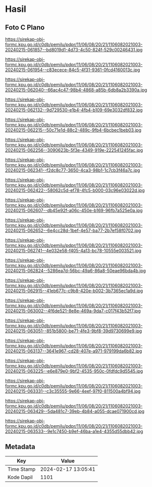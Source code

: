 # Hasil

## Foto C Plano

https://sirekap-obj-formc.kpu.go.id/c0db/pemilu/pdpr/11/06/08/20/21/1106082021003-20240215-061857--bd8019d1-4d73-4c50-824f-529c00246431.jpg

https://sirekap-obj-formc.kpu.go.id/c0db/pemilu/pdpr/11/06/08/20/21/1106082021003-20240215-061954--c83ecece-84c5-4f31-9361-0fcd4160013c.jpg

https://sirekap-obj-formc.kpu.go.id/c0db/pemilu/pdpr/11/06/08/20/21/1106082021003-20240215-062040--66ac4c47-98b4-4868-a85b-6db8a2b3390a.jpg

https://sirekap-obj-formc.kpu.go.id/c0db/pemilu/pdpr/11/06/08/20/21/1106082021003-20240215-062132--9d729530-e1b4-4fb4-b109-69e3032df832.jpg

https://sirekap-obj-formc.kpu.go.id/c0db/pemilu/pdpr/11/06/08/20/21/1106082021003-20240215-062215--50c71e1d-88c2-489c-9fb4-6bcbec1beb03.jpg

https://sirekap-obj-formc.kpu.go.id/c0db/pemilu/pdpr/11/06/08/20/21/1106082021003-20240215-062256--3090623b-5f3e-4349-919e-222541245fac.jpg

https://sirekap-obj-formc.kpu.go.id/c0db/pemilu/pdpr/11/06/08/20/21/1106082021003-20240215-062341--f2dc8c77-3650-4ca3-98b1-1c7cb3f46a7c.jpg

https://sirekap-obj-formc.kpu.go.id/c0db/pemilu/pdpr/11/06/08/20/21/1106082021003-20240215-062422--58062c5d-ef78-4fc5-b000-03c96e03022d.jpg

https://sirekap-obj-formc.kpu.go.id/c0db/pemilu/pdpr/11/06/08/20/21/1106082021003-20240215-062607--db45e92f-a06c-450e-b169-96fb7a525e0a.jpg

https://sirekap-obj-formc.kpu.go.id/c0db/pemilu/pdpr/11/06/08/20/21/1106082021003-20240215-062652--6e4cc28d-1bef-4e57-ba77-2b7ef58f0702.jpg

https://sirekap-obj-formc.kpu.go.id/c0db/pemilu/pdpr/11/06/08/20/21/1106082021003-20240215-062741--4e032e58-f405-4a13-bc78-10555e003521.jpg

https://sirekap-obj-formc.kpu.go.id/c0db/pemilu/pdpr/11/06/08/20/21/1106082021003-20240215-062824--5286ea7d-56bc-49a6-86a8-50eae96bda4b.jpg

https://sirekap-obj-formc.kpu.go.id/c0db/pemilu/pdpr/11/06/08/20/21/1106082021003-20240215-062915--41eb677c-c9b8-420e-b002-3b7365ec1a9d.jpg

https://sirekap-obj-formc.kpu.go.id/c0db/pemilu/pdpr/11/06/08/20/21/1106082021003-20240215-063002--4f6de521-8e8e-469a-9da7-c017f43b52f7.jpg

https://sirekap-obj-formc.kpu.go.id/c0db/pemilu/pdpr/11/06/08/20/21/1106082021003-20240215-063051--851b5800-be71-4fe3-9bf8-39d9730699e9.jpg

https://sirekap-obj-formc.kpu.go.id/c0db/pemilu/pdpr/11/06/08/20/21/1106082021003-20240215-063137--3641e967-cd28-407e-a971-979199da6b82.jpg

https://sirekap-obj-formc.kpu.go.id/c0db/pemilu/pdpr/11/06/08/20/21/1106082021003-20240215-063225--e6e879e0-9bf2-4535-950c-0fdfdc9d5545.jpg

https://sirekap-obj-formc.kpu.go.id/c0db/pemilu/pdpr/11/06/08/20/21/1106082021003-20240215-063331--c3c35555-9e66-4eef-97f0-811500a4bf94.jpg

https://sirekap-obj-formc.kpu.go.id/c0db/pemilu/pdpr/11/06/08/20/21/1106082021003-20240215-063429--5da481c7-39eb-4b84-a055-dcae071900cd.jpg

https://sirekap-obj-formc.kpu.go.id/c0db/pemilu/pdpr/11/06/08/20/21/1106082021003-20240215-063533--9e1c7450-b9ef-46ba-a1e4-4355d55dbb42.jpg


## Metadata

| Key        | Value               |
| ---------- | ------------------- |
| Time Stamp | 2024-02-17 13:05:41 |
| Kode Dapil | 1101                |



